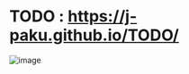 # TODO : https://j-paku.github.io/TODO/

![image](https://github.com/J-paku/TODO/assets/127849015/21ea0098-e646-4c15-9c7b-fb85fe5b2cc1)
